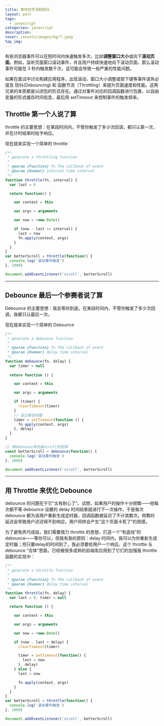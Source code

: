 ```yaml
---
title: 事件的节流和防抖
layout: post
tags: 
  - javascript
categories: javascript
description: 
cover: /assets/images/bg/7.jpeg
top_img: 
---
```



有些浏览器事件可以在短时间内快速触发多次，比如**调整窗口大小**或向下**滚动页面**。例如，监听页面窗口滚动事件，并且用户持续快速地向下滚动页面，那么滚动事件可能在 3 秒内触发数千次，这可能会导致一些严重的性能问题。


如果在面试中讨论构建应用程序，出现滚动、窗口大小调整或按下键等事件请务必提及 防抖(Debouncing) 和 函数节流（Throttling）来提升页面速度和性能。这两兄弟的本质都是以闭包的形式存在。通过对事件对应的回调函数进行包裹、以自由变量的形式缓存时间信息，最后用 setTimeout 来控制事件的触发频率。


## Throttle  第一个人说了算

throttle 的主要思想：在某段时间内，不管你触发了多少次回调，都只认第一次，并在计时结束时给予响应。

现在就来实现一个简单的 throttle

```js
/**
 * generate a throttling function
 * 
 * @param {Function} fn The callback of event
 * @param {Number} interval time interval
 */
function throttle(fn, interval) {
  var last = 0

  return function() {

    var context = this

    var args = arguments

    var now = +new Date()

    if (now - last >= interval) {
      last = now
      fn.apply(context, args)
    }
  }
}
var betterScroll = throttle(function() {
  console.log('滚动事件触发')
}, 1000)

document.addEventListener('scroll', betterScroll)
```

<hr />


## Debounce  最后一个参赛者说了算

Debounce 的主要思想：我会等你到底。在某段时间内，不管你触发了多少次回调，我都只认最后一次。

现在就来实现一个简单的 Debounce

```js
/**
 * generate a debounce function
 * 
 * @param {Function} fn The callback of event
 * @param {Number} delay time interval
 */
function debounce(fn, delay) {
  var timer = null
  
  return function () {

    var context = this

    var args = arguments

    if (timer) {
      clearTimeout(timer)
    }
    // 设立新定时器
    timer = setTimeout(function () {
      fn.apply(context, args)
    }, delay)
  }
}

// 用debounce来包装scroll的回调
const betterScroll = debounce(function() {
  console.log('滚动事件触发')
}, 1000)

document.addEventListener('scroll', betterScroll)
```

<hr />

## 用 Throttle 来优化 Debounce

debounce 的问题在于它“太有耐心了”。试想，如果用户的操作十分频繁——他每次都不等 debounce 设置的 delay 时间结束就进行下一次操作，于是每次 debounce 都为该用户重新生成定时器，回调函数被延迟了不计其数次。频繁的延迟会导致用户迟迟得不到响应，用户同样会产生“这个页面卡死了”的观感。

为了避免弄巧成拙，我们需要借力 throttle 的思想，打造一个“有底线”的 debounce——等你可以，但我有我的原则：delay 时间内，我可以为你重新生成定时器；但只要delay的时间到了，我必须要给用户一个响应。这个 throttle 与 debounce “合体”思路，已经被很多成熟的前端库应用到了它们的加强版 throttle 函数的实现中：

```js
/**
 * generate a throttle function
 * 
 * @param {Function} fn The callback of event
 * @param {Number} delay time interval
 */
function throttle(fn, delay) {
  var last = 0, timer = null

  return function () {

    var context = this

    var args = arguments

    var now = +new Date()

    if (now - last < delay) {
      clearTimeout(timer)

      timer = setTimeout(function() {
        last = now
      }, delay)
    } else {
      last = now

      fn.apply(context, args)
    }
  }
}
var betterScroll = throttle(function() {
  console.log('滚动事件触发')
}, 1000)

document.addEventListener('scroll', betterScroll)
```

